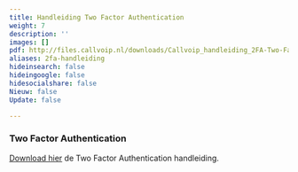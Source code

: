 ```yaml
---
title: Handleiding Two Factor Authentication
weight: 7
description: ''
images: []
pdf: http://files.callvoip.nl/downloads/Callvoip_handleiding_2FA-Two-Factor-Authentication.pdf
aliases: 2fa-handleiding
hideinsearch: false
hideingoogle: false
hidesocialshare: false
Nieuw: false
Update: false

---
```

### Two Factor Authentication

<a href="http://files.callvoip.nl/downloads/Callvoip_handleiding_2FA-Two-Factor-Authentication.pdf" target="_blank">Download hier</a> de Two Factor Authentication handleiding.
